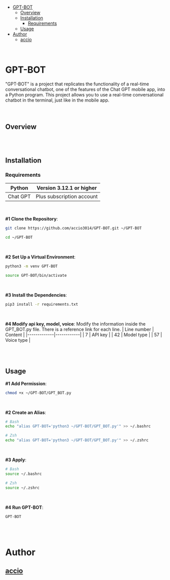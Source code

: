 <br>

- [GPT-BOT](#gpt-bot)
  - [Overview](#overview)
  - [Installation](#installation)
    - [Requirements](#requirements)
  - [Usage](#usage)
- [Author](#author)
  - [accio](#accio)

<br>

# GPT-BOT
"GPT-BOT" is a project that replicates the functionality of a real-time conversational chatbot, one of the features of the Chat GPT mobile app, into a Python program. This project allows you to use a real-time conversational chatbot in the terminal, just like in the mobile app.<br>
<br>
<br>

## Overview

<br>
<br>

## Installation
### Requirements
| Python   | Version 3.12.1 or higher  |
|----------|---------------------------|
| Chat GPT | Plus subscription account |

<br>

**#1 Clone the Repository**:
```bash
git clone https://github.com/accio3014/GPT-BOT.git ~/GPT-BOT
```
```bash
cd ~/GPT-BOT
```
<br>

**#2 Set Up a Virtual Environment**:
```bash
python3 -m venv GPT-BOT
```
```bash
source GPT-BOT/bin/activate
```
<br>

**#3 Install the Dependencies**:
```bash
pip3 install -r requirements.txt
```
<br>

**#4 Modify api key, model, voice**:
Modify the information inside the GPT_BOT.py file. There is a reference link for each line.
| Line number | Content    |
|-------------|------------|
| 7           | API key    |
| 42          | Model type |
| 57          | Voice type |

<br>
<br>

## Usage
**#1 Add Permission**:
```bash
chmod +x ~/GPT-BOT/GPT_BOT.py
```
<br>

**#2 Create an Alias**:
```bash
# Bash
echo "alias GPT-BOT='python3 ~/GPT-BOT/GPT_BOT.py'" >> ~/.bashrc
```
```bash
# Zsh
echo "alias GPT-BOT='python3 ~/GPT-BOT/GPT_BOT.py'" >> ~/.zshrc
```
<br>

**#3 Apply**:
```bash
# Bash
source ~/.bashrc
```
```bash
# Zsh
source ~/.zshrc
```
<br>

**#4 Run GPT-BOT**:
```bash
GPT-BOT
```
<br>
<br>

# Author
## <a href="https://github.com/accio3014" target="_blank">accio</a>